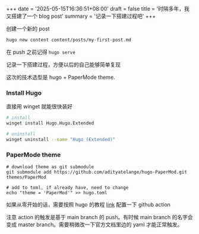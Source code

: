 +++
date = '2025-05-15T16:36:51+08:00'
draft = false
title = '时隔多年，我又搭建了一个 blog post'
summary = '记录一下搭建过程吧'
+++

创建一个新的 post

``` bash
hugo new content content/posts/my-first-post.md
```

在 push 之前记得 `hugo serve`

记录一下搭建过程，方便以后的自己能够简单复现

这次的技术选型是 hugo + PaperMode theme. 

### Install Hugo

直接用 winget 就能很快装好

``` bash
# install
winget install Hugo.Hugo.Extended

# uninstall
winget uninstall --name "Hugo (Extended)"
```

### PaperMode theme

```
# download theme as git submodule
git submodule add https://github.com/adityatelange/hugo-PaperMod.git themes/PaperMod

# add to toml, if already have, need to change
echo "theme = 'PaperMod'" >> hugo.toml
```

如果从零开始的话，需要按照 hugo 的教程 [link](https://gohugo.io/host-and-deploy/host-on-github-pages) 配置一下 github action

注意 action 的触发是基于 main branch 的 push。有时候 main branch 的名字会变成 master branch。需要稍微改一下官方文档里边的 yaml 才能正常触发。



